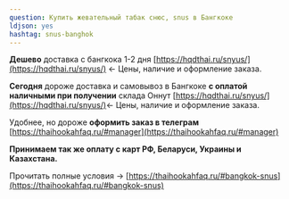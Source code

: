 ```yaml
---
question: Купить жевательный табак снюс, snus в Бангкоке
ldjson: yes
hashtag: snus-banghok
---
```


**Дешево** доставка с бангкока 1-2 дня [https://hqdthai.ru/snyus/](https://hqdthai.ru/snyus/) <- Цены, наличие и оформление заказа.

**Сегодня** дороже доставка и самовывоз в Бангкоке **с оплатой наличными при получении** склада Оннут [https://hqdthai.ru/snyus/](https://hqdthai.ru/snyus/)<- Цены, наличие и оформление заказа.

Удобнее, но дороже **оформить заказ в телеграм** [https://thaihookahfaq.ru/#manager](https://thaihookahfaq.ru/#manager)

**Принимаем так же оплату с карт РФ, Беларуси, Украины и Казахстана.**

Прочитать полные условия -> [https://thaihookahfaq.ru/#bangkok-snus](https://thaihookahfaq.ru/#bangkok-snus)
